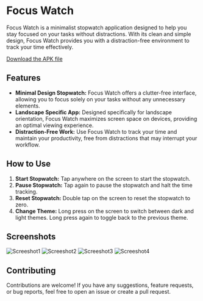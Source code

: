 # Focus Watch

Focus Watch is a minimalist stopwatch application designed to help you stay focused on your tasks without distractions. With its clean and simple design, Focus Watch provides you with a distraction-free environment to track your time effectively.

[Download the APK file](https://github.com/abhash31/files/raw/main/Focus%20Watch.apk)

## Features

- **Minimal Design Stopwatch:** Focus Watch offers a clutter-free interface, allowing you to focus solely on your tasks without any unnecessary elements.
- **Landscape Specific App:** Designed specifically for landscape orientation, Focus Watch maximizes screen space on devices, providing an optimal viewing experience.
- **Distraction-Free Work:** Use Focus Watch to track your time and maintain your productivity, free from distractions that may interrupt your workflow.

## How to Use

1. **Start Stopwatch:** Tap anywhere on the screen to start the stopwatch.
2. **Pause Stopwatch:** Tap again to pause the stopwatch and halt the time tracking.
3. **Reset Stopwatch:** Double tap on the screen to reset the stopwatch to zero.
4. **Change Theme:** Long press on the screen to switch between dark and light themes. Long press again to toggle back to the previous theme.

## Screenshots
![Screeshot1](https://github.com/abhash31/images/blob/main/Focus1.jpg)
![Screeshot2](https://github.com/abhash31/images/blob/main/Focus2.jpg)
![Screeshot3](https://github.com/abhash31/images/blob/main/Focus3.jpg)
![Screeshot4](https://github.com/abhash31/images/blob/main/Focus4.jpg)

## Contributing

Contributions are welcome! If you have any suggestions, feature requests, or bug reports, feel free to open an issue or create a pull request.
